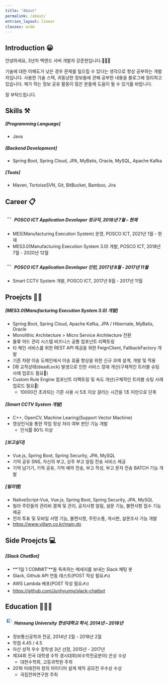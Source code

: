 ```yaml
---
title: "About"
permalink: /about/
entries_layout: linear
classes: wide
---
```


## Introduction 😀

안녕하세요, 3년차 백엔드 서버 개발자 강준현입니다.🙋🏻‍♂️

기술에 대한 이해도가 낮은 경우 문제를 일으킬 수 있다는 생각으로 항상 공부하는 개발자입니다. 
사용한 기술 스택, 귀동냥한 정보들에 관해 공부한 내용을 블로그에 정리하고 있습니다. 
제가 하는 정보 공유 활동이 많은 분들께 도움이 될 수 있기를 바랍니다. 

잘 부탁드립니다.

## Skills ⚒
##### [Programming Language]
- Java

##### [Backend Development]
- Spring Boot, Spring Cloud, JPA, MyBatis, Oracle, MySQL, Apache Kafka

##### [Tools]
- Maven, TortoiseSVN, Git, BitBucket, Bamboo, Jira

## Career 📋
##### <img src="/images/about/about-1.jpg" width="5%"/> POSCO ICT Application Developer 정규직, 2018년 7월 – 현재
- MES(Manufacturing Execution System) 운영, POSCO ICT, 2021년 1월 - 현재
- MES3.0(Manufacturing Execution System 3.0) 개발, POSCO ICT, 2018년 7월 - 2020년 12월

##### <img src="/images/about/about-1.jpg" width="5%"/> POSCO ICT Application Developer 인턴, 2017년 8월 - 2017년 11월
- Smart CCTV System 개발, POSCO ICT, 2017년 8월 - 2017년 11월

## Proejcts 👨‍💻
##### [MES3.0(Manufacturing Execution System 3.0) 개발]
- Spring Boot, Spring Cloud, Apache Kafka, JPA / Hibernate, MyBatis, Oracle
- Monolithic Architecture > Micro Service Architecture 전환
- 물류 야드 관리 시스템 비즈니스 공통 컴포넌트 리팩토링
- 타 체인 서비스를 위한 REST API 제공을 위한 FeignClient, FallbackFactory 개발
- 기존 차량 이송 도메인에서 이송 효율 향상을 위한 신규 과제 설계, 개발 및 적용 
- DB 교착상태(deadLock) 발생으로 인한 서비스 장애 개선(구체적인 트러블 슈팅 사례 업로드 필요🔫)
- Custom Rule Engine 컴포넌트 리팩토링 및 속도 개선(구체적인 트러블 슈팅 사례 업로드 필요🔫)
  - 10000건 초과되는 기준 사용 시 5초 이상 걸리는 시간을 1초 미만으로 단축

##### [Smart CCTV System 개발]
- C++, OpenCV, Machine Learing(Support Vector Machine)
- 영상인식을 통한 작업 정상 처리 여부 판단 기능 개발
  - 인식률 90% 이상

##### [보고싶다]
- Vue.js, Spring Boot, Spring Security, JPA, MySQL
- 기억 공유 SNS, 자신의 부고, 상주 부고 알림 전송 서비스 제공
- 기억 남기기, 기억 공유, 기억 예약 전송, 부고 작성, 부고 문자 전송 BATCH 기능 개발

##### [빌라엠]
- NativeScript-Vue, Vue.js, Spring Boot, Spring Security, JPA, MySQL
- 빌라 주민들의 관리비 결제 및 관리, 공지사항 알림, 설문 기능, 불편사항 접수 기능 제공
- 전자 투표 및 모바일 서명 기능, 불편사항, 주민소통, 게시판, 설문조사 기능 개발
- <https://www.villam.co.kr/main.do>

<!-- ##### [K-ICT Bigdata Center, Hadoop 서비스 제공 시스템 보안 이슈 사례]
##### 문제
- 작성 중입니다.

##### 원인
- 작성 중입니다.

##### 해결
- 작성 중입니다. -->

## Side Proejcts 💻
##### [Slack ChatBot]
- **'1일 1 COMMIT'**을 독촉하는 메세지를 보내는 Slack 채팅 봇
- Slack, Github API 연동 테스트(POST 작성 필요✍️)
- AWS Lambda 배포(POST 작성 필요✍️)
- <https://github.com/Junhyunny/slack-chatbot>

## Education 👨🏻‍🎓
##### <img src="/images/about/about-2.jpg" width="5%"/>  Hansung University 한성대학교 학사, 2014년 – 2018년
- 정보통신공학과 전공, 2014년 2월 - 2018년 2월
- 학점 4.45 / 4.5
- 아산 성적 우수 장학생 3년 선정, 2015년 - 2017년
- 제34회 전국 대학생 수학 경시대회(비수학전공분야) 은상 수상
  - 대한수학회, 고등과학원 주최
- 2016 미래전파 창의 아이디어 설계 제작 공모전 우수상 수상
  - 국립전파연구원 주최